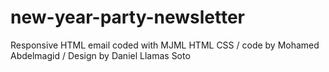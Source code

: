 # new-year-party-newsletter
Responsive HTML email coded with MJML HTML CSS / code by Mohamed Abdelmagid / Design by Daniel Llamas Soto

